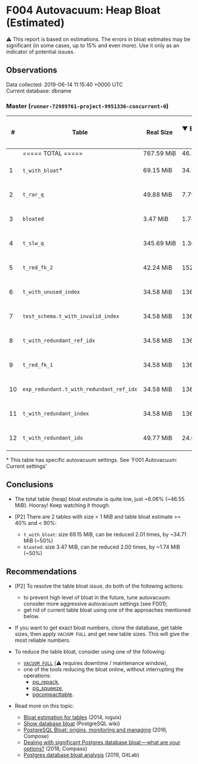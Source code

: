 # F004 Autovacuum: Heap Bloat (Estimated) #
:warning: This report is based on estimations. The errors in bloat estimates may be significant (in some cases, up to 15% and even more). Use it only as an indicator of potential issues.

## Observations ##
Data collected: 2019-06-14 11:15:40 +0000 UTC  
Current database: dbname  


### Master (`runner-72989761-project-9951336-concurrent-0`) ###


  

| \# | Table | Real Size | &#9660;&nbsp;Estimated bloat | Est. bloat, bytes | Est. bloat factor | Est. bloat level, % | Live Data Size | Last vacuum | Fillfactor |
|----|-------|------|------------------------------|-------------------|-------------------|---------------------|----------------|-------------|------------|
|&nbsp;|===== TOTAL ===== |767.59&nbsp;MiB |46.55&nbsp;MiB |48,807,936 |1.06 |6.06 | ~721.04&nbsp;MiB ||||
|1 |`t_with_bloat`\* |69.15&nbsp;MiB |34.71&nbsp;MiB |36,388,864 |2.01 | **50.19** |~34.44&nbsp;MiB | 2019-06-14 11:14:53  |100 |
|2 |`t_rar_q` |49.88&nbsp;MiB |7.79&nbsp;MiB |8,167,424 |1.19 |15.62 |~42.09&nbsp;MiB | 2019-06-14 11:14:54  |100 |
|3 |`bloated` |3.47&nbsp;MiB |1.74&nbsp;MiB |1,818,624 |2.00 | **50.11** |~1.73&nbsp;MiB | 2019-06-14 11:14:52  |100 |
|4 |`t_slw_q` |345.69&nbsp;MiB |1.36&nbsp;MiB |1,417,216 |1.00 |0.39 |~344.34&nbsp;MiB | 2019-06-14 11:14:52  |100 |
|5 |`t_red_fk_2` |42.24&nbsp;MiB |152.00&nbsp;KiB |155,648 |1.00 |0.35 |~42.09&nbsp;MiB | 2019-06-14 11:14:52  |100 |
|6 |`t_with_unused_index` |34.58&nbsp;MiB |136.00&nbsp;KiB |139,264 |1.00 |0.38 |~34.44&nbsp;MiB | 2019-06-14 11:14:54  |100 |
|7 |`test_schema.t_with_invalid_index` |34.58&nbsp;MiB |136.00&nbsp;KiB |139,264 |1.00 |0.38 |~34.44&nbsp;MiB | 2019-06-14 11:14:52  |100 |
|8 |`t_with_redundant_ref_idx` |34.58&nbsp;MiB |136.00&nbsp;KiB |139,264 |1.00 |0.38 |~34.44&nbsp;MiB | 2019-06-14 11:14:54  |100 |
|9 |`t_red_fk_1` |34.58&nbsp;MiB |136.00&nbsp;KiB |139,264 |1.00 |0.38 |~34.44&nbsp;MiB | 2019-06-14 11:14:52  |100 |
|10 |`exp_redundant.t_with_redundant_ref_idx` |34.58&nbsp;MiB |136.00&nbsp;KiB |139,264 |1.00 |0.38 |~34.44&nbsp;MiB | 2019-06-14 11:14:52  |100 |
|11 |`t_with_redundant_index` |34.58&nbsp;MiB |136.00&nbsp;KiB |139,264 |1.00 |0.38 |~34.44&nbsp;MiB | 2019-06-14 11:14:54  |100 |
|12 |`t_with_redundant_idx` |49.77&nbsp;MiB |24.00&nbsp;KiB |24,576 |1.00 |0.05 |~49.75&nbsp;MiB | 2019-06-14 11:14:54  |100 |

\* This table has specific autovacuum settings. See 'F001 Autovacuum: Current settings'

## Conclusions ##
  - The total table (heap) bloat estimate is quite low, just ~6.06% (~46.55 MiB). Hooray! Keep watching it though.  

  - [P2] There are 2 tables with size > 1 MiB and table bloat estimate >= 40% and < 90%:  
    - `t_with_bloat`: size 69.15 MiB, can be reduced 2.01 times, by ~34.71 MiB (~50%)  
    - `bloated`: size 3.47 MiB, can be reduced 2.00 times, by ~1.74 MiB (~50%)  
  

  
 


## Recommendations ##
  - [P2] To resolve the table bloat issue, do both of the following actions:  
    - to prevent high level of bloat in the future, tune autovacuum: consider more aggressive autovacuum settings (see F001);  
    - get rid of current table bloat using one of the approaches mentioned below.  

  - If you want to get exact bloat numbers, clone the database, get table sizes, then apply `VACUUM FULL` and get new table sizes. This will give the most reliable numbers.  

  - To reduce the table bloat, consider using one of the following:  
    - [`VACUUM FULL`](https://www.postgresql.org/docs/current/sql-vacuum.html) (:warning:  requires downtime / maintenance window),  
    - one of the tools reducing the bloat online, without interrupting the operations:  
        - [pg_repack](https://github.com/reorg/pg_repack),  
        - [pg_squeeze](https://github.com/reorg/pg_repack),  
        - [pgcompacttable](https://github.com/dataegret/pgcompacttable).  

  - Read more on this topic:  
    - [Bloat estimation for tables](http://blog.ioguix.net/postgresql/2014/09/10/Bloat-estimation-for-tables.html) (2014, ioguix)  
    - [Show database bloat](https://wiki.postgresql.org/wiki/Show_database_bloat) (PostgreSQL wiki)
    - [PostgreSQL Bloat: origins, monitoring and managing](https://www.compose.com/articles/postgresql-bloat-origins-monitoring-and-managing/) (2016, Compose)  
    - [Dealing with significant Postgres database bloat — what are your options?](https://medium.com/compass-true-north/dealing-with-significant-postgres-database-bloat-what-are-your-options-a6c1814a03a5) (2018, Compass)  
    - [Postgres database bloat analysis](https://about.gitlab.com/handbook/engineering/infrastructure/blueprint/201901-postgres-bloat/) (2019, GitLab)  

  
 

